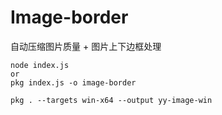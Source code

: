 # Image-border  
自动压缩图片质量 + 图片上下边框处理

```
node index.js
or
pkg index.js -o image-border
```

```
pkg . --targets win-x64 --output yy-image-win
```